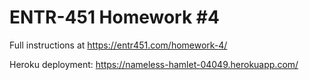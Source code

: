 # ENTR-451 Homework #4

Full instructions at https://entr451.com/homework-4/

Heroku deployment: https://nameless-hamlet-04049.herokuapp.com/